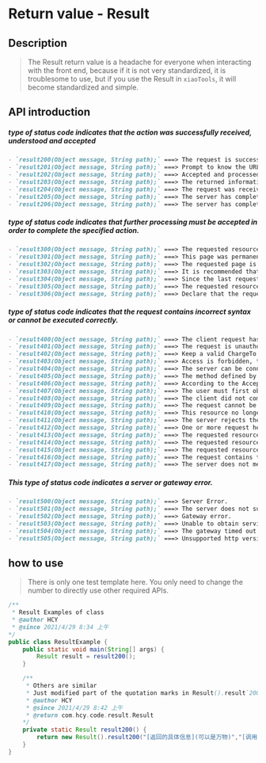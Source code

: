 # Return value - Result

## Description

> The Result return value is a headache for everyone when interacting with the front end, because if it is not very standardized, it is troublesome to use, but if you use the Result in `xiaoTools`, it will become standardized and simple.

## API introduction

##### type of status code indicates that the action was successfully received, understood and accepted

```markdown
- `result200(Object message, String path);` ===> The request is successfully completed and the requested resource is sent to the client.
- `result201(Object message, String path);` ===> Prompt to know the URL of the new file.
- `result202(Object message, String path);` ===> Accepted and processed, but the processing is not completed.
- `result203(Object message, String path);` ===> The returned information is uncertain or incomplete.
- `result204(Object message, String path);` ===> The request was received, but the returned information was empty.
- `result205(Object message, String path);` ===> The server has completed the request, and the user must reset the currently viewed file.
- `result206(Object message, String path);` ===> The server has completed some user GET requests.
```

##### type of status code indicates that further processing must be accepted in order to complete the specified action.

```markdown
- `result300(Object message, String path);` ===> The requested resource is available in multiple places.
- `result301(Object message, String path);` ===> This page was permanently transferred to another URL.
- `result302(Object message, String path);` ===> The requested page is redirected to the new address.
- `result303(Object message, String path);` ===> It is recommended that users visit other URLs or access methods.
- `result304(Object message, String path);` ===> Since the last request, the requested page has not been modified.
- `result305(Object message, String path);` ===> The requested resource must be obtained from the address specified by the server.
- `result306(Object message, String path);` ===> Declare that the requested resource is temporarily deleted.
```

##### type of status code indicates that the request contains incorrect syntax or cannot be executed correctly.

```markdown
- `result400(Object message, String path);` ===> The client request has a syntax error.
- `result401(Object message, String path);` ===> The request is unauthorized.
- `result402(Object message, String path);` ===> Keep a valid ChargeTo header response.
- `result403(Object message, String path);` ===> Access is forbidden, the server receives the request, but refuses to provide the service.
- `result404(Object message, String path);` ===> The server can be connected, but the server cannot obtain the requested webpage, and the requested resource does not exist.
- `result405(Object message, String path);` ===> The method defined by the user in the Request-Line field is not allowed.
- `result406(Object message, String path);` ===> According to the Accept sent by the user, the requested resource is not accessible.
- `result407(Object message, String path);` ===> The user must first obtain authorization on the proxy server.
- `result408(Object message, String path);` ===> The client did not complete the request within the time specified by the user.
- `result409(Object message, String path);` ===> The request cannot be completed for the current resource state.
- `result410(Object message, String path);` ===> This resource no longer exists on the server.
- `result411(Object message, String path);` ===> The server rejects the user-defined Content-Length attribute request.
- `result412(Object message, String path);` ===> One or more request header fields are wrong in the current request.
- `result413(Object message, String path);` ===> The requested resource is larger than the size allowed by the server.
- `result414(Object message, String path);` ===> The requested resource URL is longer than the length allowed by the server.
- `result415(Object message, String path);` ===> The requested resource does not support the requested item format.
- `result416(Object message, String path);` ===> The request contains the Range request header field, and there is no range indication value in the current request resource range.
- `result417(Object message, String path);` ===> The server does not meet the expectations specified in the Expect header field of the request.
```

##### This type of status code indicates a server or gateway error.

```markdown
- `result500(Object message, String path);` ===> Server Error.
- `result501(Object message, String path);` ===> The server does not support the requested function.
- `result502(Object message, String path);` ===> Gateway error.
- `result503(Object message, String path);` ===> Unable to obtain service.
- `result504(Object message, String path);` ===> The gateway timed out.
- `result505(Object message, String path);` ===> Unsupported http version.
```

## how to use

> There is only one test template here. You only need to change the number to directly use other required APIs.

```java
/**
 * Result Examples of class
 * @author HCY
 * @since 2021/4/29 8:34 上午
*/
public class ResultExample {
    public static void main(String[] args) {
        Result result = result200();
    }

    /**
     * Others are similar
     * Just modified part of the quotation marks in Result().result`200`()
     * @author HCY
     * @since 2021/4/29 8:42 上午
     * @return com.hcy.code.result.Result
    */
    private static Result result200() {
        return new Result().result200("[返回的具体信息](可以是万物)","[调用Controller的路径](API路径)");
    }
}
```

